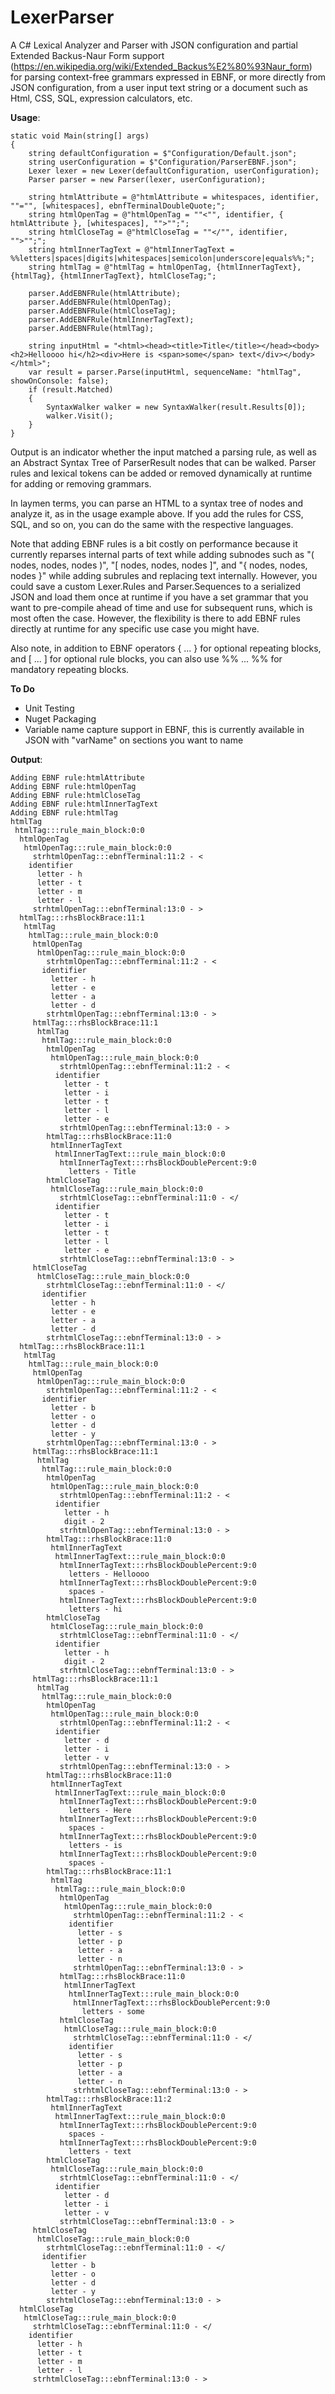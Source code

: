 # LexerParser
A C# Lexical Analyzer and Parser with JSON configuration and partial Extended Backus-Naur Form support (https://en.wikipedia.org/wiki/Extended_Backus%E2%80%93Naur_form) for parsing context-free grammars expressed in EBNF, or more directly from JSON configuration, from a user input text string or a document such as Html, CSS, SQL, expression calculators, etc.

**Usage**:

```
static void Main(string[] args)
{
    string defaultConfiguration = $"Configuration/Default.json";
    string userConfiguration = $"Configuration/ParserEBNF.json";
    Lexer lexer = new Lexer(defaultConfiguration, userConfiguration);
    Parser parser = new Parser(lexer, userConfiguration);

    string htmlAttribute = @"htmlAttribute = whitespaces, identifier, ""="", [whitespaces], ebnfTerminalDoubleQuote;";
    string htmlOpenTag = @"htmlOpenTag = ""<"", identifier, { htmlAttribute }, [whitespaces], "">"";";
    string htmlCloseTag = @"htmlCloseTag = ""</"", identifier, "">"";";
    string htmlInnerTagText = @"htmlInnerTagText = %%letters|spaces|digits|whitespaces|semicolon|underscore|equals%%;";
    string htmlTag = @"htmlTag = htmlOpenTag, {htmlInnerTagText}, {htmlTag}, {htmlInnerTagText}, htmlCloseTag;";

    parser.AddEBNFRule(htmlAttribute);
    parser.AddEBNFRule(htmlOpenTag);
    parser.AddEBNFRule(htmlCloseTag);
    parser.AddEBNFRule(htmlInnerTagText);
    parser.AddEBNFRule(htmlTag);

    string inputHtml = "<html><head><title>Title</title></head><body><h2>Helloooo hi</h2><div>Here is <span>some</span> text</div></body></html>";
    var result = parser.Parse(inputHtml, sequenceName: "htmlTag", showOnConsole: false);
    if (result.Matched)
    {
        SyntaxWalker walker = new SyntaxWalker(result.Results[0]);
        walker.Visit();
    }    
}
```

Output is an indicator whether the input matched a parsing rule, as well as an Abstract Syntax Tree of ParserResult nodes that can be walked. Parser rules and lexical tokens can be added or removed dynamically at runtime for adding or removing grammars.

In laymen terms, you can parse an HTML to a syntax tree of nodes and analyze it, as in the usage example above. If you add the rules for CSS, SQL, and so on, you can do the same with the respective languages.

Note that adding EBNF rules is a bit costly on performance because it currently reparses internal parts of text while adding subnodes such as "( nodes, nodes, nodes )", "[ nodes, nodes, nodes ]", and "{ nodes, nodes, nodes }" while adding subrules and replacing text internally. However, you could save a custom Lexer.Rules and Parser.Sequences to a serialized JSON and load them once at runtime if you have a set grammar that you want to pre-compile ahead of time and use for subsequent runs, which is most often the case. However, the flexibility is there to add EBNF rules directly at runtime for any specific use case you might have.

Also note, in addition to EBNF operators { ... } for optional repeating blocks, and [ ... ] for optional rule blocks, you can also use %% ... %% for mandatory repeating blocks.

**To Do**

- Unit Testing
- Nuget Packaging
- Variable name capture support in EBNF, this is currently available in JSON with "varName" on sections you want to name

**Output**:

```
Adding EBNF rule:htmlAttribute
Adding EBNF rule:htmlOpenTag
Adding EBNF rule:htmlCloseTag
Adding EBNF rule:htmlInnerTagText
Adding EBNF rule:htmlTag
htmlTag
 htmlTag:::rule_main_block:0:0
  htmlOpenTag
   htmlOpenTag:::rule_main_block:0:0
     strhtmlOpenTag:::ebnfTerminal:11:2 - <
    identifier
      letter - h
      letter - t
      letter - m
      letter - l
     strhtmlOpenTag:::ebnfTerminal:13:0 - >
  htmlTag:::rhsBlockBrace:11:1
   htmlTag
    htmlTag:::rule_main_block:0:0
     htmlOpenTag
      htmlOpenTag:::rule_main_block:0:0
        strhtmlOpenTag:::ebnfTerminal:11:2 - <
       identifier
         letter - h
         letter - e
         letter - a
         letter - d
        strhtmlOpenTag:::ebnfTerminal:13:0 - >
     htmlTag:::rhsBlockBrace:11:1
      htmlTag
       htmlTag:::rule_main_block:0:0
        htmlOpenTag
         htmlOpenTag:::rule_main_block:0:0
           strhtmlOpenTag:::ebnfTerminal:11:2 - <
          identifier
            letter - t
            letter - i
            letter - t
            letter - l
            letter - e
           strhtmlOpenTag:::ebnfTerminal:13:0 - >
        htmlTag:::rhsBlockBrace:11:0
         htmlInnerTagText
          htmlInnerTagText:::rule_main_block:0:0
           htmlInnerTagText:::rhsBlockDoublePercent:9:0
             letters - Title
        htmlCloseTag
         htmlCloseTag:::rule_main_block:0:0
           strhtmlCloseTag:::ebnfTerminal:11:0 - </
          identifier
            letter - t
            letter - i
            letter - t
            letter - l
            letter - e
           strhtmlCloseTag:::ebnfTerminal:13:0 - >
     htmlCloseTag
      htmlCloseTag:::rule_main_block:0:0
        strhtmlCloseTag:::ebnfTerminal:11:0 - </
       identifier
         letter - h
         letter - e
         letter - a
         letter - d
        strhtmlCloseTag:::ebnfTerminal:13:0 - >
  htmlTag:::rhsBlockBrace:11:1
   htmlTag
    htmlTag:::rule_main_block:0:0
     htmlOpenTag
      htmlOpenTag:::rule_main_block:0:0
        strhtmlOpenTag:::ebnfTerminal:11:2 - <
       identifier
         letter - b
         letter - o
         letter - d
         letter - y
        strhtmlOpenTag:::ebnfTerminal:13:0 - >
     htmlTag:::rhsBlockBrace:11:1
      htmlTag
       htmlTag:::rule_main_block:0:0
        htmlOpenTag
         htmlOpenTag:::rule_main_block:0:0
           strhtmlOpenTag:::ebnfTerminal:11:2 - <
          identifier
            letter - h
            digit - 2
           strhtmlOpenTag:::ebnfTerminal:13:0 - >
        htmlTag:::rhsBlockBrace:11:0
         htmlInnerTagText
          htmlInnerTagText:::rule_main_block:0:0
           htmlInnerTagText:::rhsBlockDoublePercent:9:0
             letters - Helloooo
           htmlInnerTagText:::rhsBlockDoublePercent:9:0
             spaces -
           htmlInnerTagText:::rhsBlockDoublePercent:9:0
             letters - hi
        htmlCloseTag
         htmlCloseTag:::rule_main_block:0:0
           strhtmlCloseTag:::ebnfTerminal:11:0 - </
          identifier
            letter - h
            digit - 2
           strhtmlCloseTag:::ebnfTerminal:13:0 - >
     htmlTag:::rhsBlockBrace:11:1
      htmlTag
       htmlTag:::rule_main_block:0:0
        htmlOpenTag
         htmlOpenTag:::rule_main_block:0:0
           strhtmlOpenTag:::ebnfTerminal:11:2 - <
          identifier
            letter - d
            letter - i
            letter - v
           strhtmlOpenTag:::ebnfTerminal:13:0 - >
        htmlTag:::rhsBlockBrace:11:0
         htmlInnerTagText
          htmlInnerTagText:::rule_main_block:0:0
           htmlInnerTagText:::rhsBlockDoublePercent:9:0
             letters - Here
           htmlInnerTagText:::rhsBlockDoublePercent:9:0
             spaces -
           htmlInnerTagText:::rhsBlockDoublePercent:9:0
             letters - is
           htmlInnerTagText:::rhsBlockDoublePercent:9:0
             spaces -
        htmlTag:::rhsBlockBrace:11:1
         htmlTag
          htmlTag:::rule_main_block:0:0
           htmlOpenTag
            htmlOpenTag:::rule_main_block:0:0
              strhtmlOpenTag:::ebnfTerminal:11:2 - <
             identifier
               letter - s
               letter - p
               letter - a
               letter - n
              strhtmlOpenTag:::ebnfTerminal:13:0 - >
           htmlTag:::rhsBlockBrace:11:0
            htmlInnerTagText
             htmlInnerTagText:::rule_main_block:0:0
              htmlInnerTagText:::rhsBlockDoublePercent:9:0
                letters - some
           htmlCloseTag
            htmlCloseTag:::rule_main_block:0:0
              strhtmlCloseTag:::ebnfTerminal:11:0 - </
             identifier
               letter - s
               letter - p
               letter - a
               letter - n
              strhtmlCloseTag:::ebnfTerminal:13:0 - >
        htmlTag:::rhsBlockBrace:11:2
         htmlInnerTagText
          htmlInnerTagText:::rule_main_block:0:0
           htmlInnerTagText:::rhsBlockDoublePercent:9:0
             spaces -
           htmlInnerTagText:::rhsBlockDoublePercent:9:0
             letters - text
        htmlCloseTag
         htmlCloseTag:::rule_main_block:0:0
           strhtmlCloseTag:::ebnfTerminal:11:0 - </
          identifier
            letter - d
            letter - i
            letter - v
           strhtmlCloseTag:::ebnfTerminal:13:0 - >
     htmlCloseTag
      htmlCloseTag:::rule_main_block:0:0
        strhtmlCloseTag:::ebnfTerminal:11:0 - </
       identifier
         letter - b
         letter - o
         letter - d
         letter - y
        strhtmlCloseTag:::ebnfTerminal:13:0 - >
  htmlCloseTag
   htmlCloseTag:::rule_main_block:0:0
     strhtmlCloseTag:::ebnfTerminal:11:0 - </
    identifier
      letter - h
      letter - t
      letter - m
      letter - l
     strhtmlCloseTag:::ebnfTerminal:13:0 - >
```
